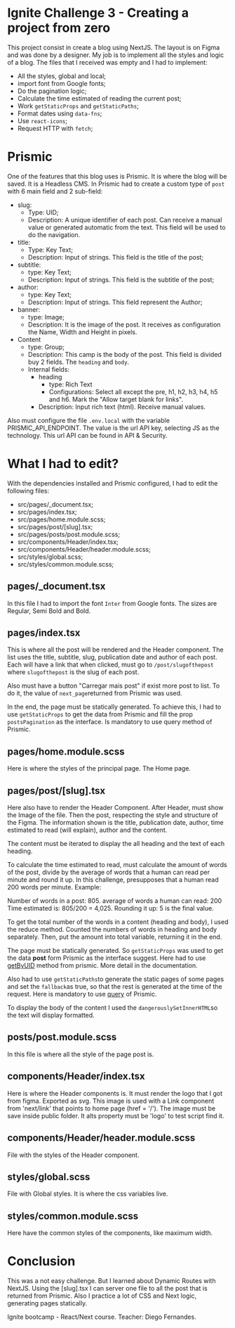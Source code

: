 # Ignite Challenge 3 - Creating a project from zero

This project consist in create a blog using NextJS. The layout is on Figma and was done by a designer. My job is to implement all the styles and logic of a blog. The files that I received was empty and I had to implement:

* All the styles, global and local;
* import font from Google fonts;
* Do the pagination logic;
* Calculate the time estimated of reading the current post;
* Work `getStaticProps` and `getStaticPaths`;
* Format dates using `data-fns`;
* Use `react-icons`;
* Request HTTP with `fetch`;

# Prismic

One of the features that this blog uses is Prismic. It is where the blog will be saved. It is a Headless CMS. In Prismic had to create a custom type of `post` with 6 main field and 2 sub-field:

* slug:
	* Type: UID;
	* Description: A unique identifier of each post. Can receive a	 manual value or generated automatic from the text. This field will be used to do the navigation.
* title:
	* Type: Key Text;
	* Description: Input of strings. This field is the title of the post;
* subtitle:
	* type: Key Text;
	* Description: Input of strings. This field is the subtitle of the post; 
* author:
	* type: Key Text;
	* Description: Input of strings. This field represent the Author;
* banner:
	* type: Image;
	* Description: It is the image of the post. It receives as configuration the Name, Width and Height in pixels.
* Content
	* type: Group;
	* Description: This camp is the body of the post. This field is divided buy 2 fields. The `heading` and `body`.
	* Internal fields:
		* heading
			* type: Rich Text
			* Configurations: Select all except the pre, h1, h2, h3, h4, h5 and h6. Mark the "Allow target blank for links".
		* Description: Input rich text (html). Receive manual values.


Also must configure the file `.env.local` with the variable PRISMIC_API_ENDPOINT. The value is the url API key, selecting JS as the technology. This url API can be found in API & Security.

# What I had to edit?

With the dependencies installed and Prismic configured, I had to edit the following files:

-   src/pages/_document.tsx;
-   src/pages/index.tsx;
-   src/pages/home.module.scss;
-   src/pages/post/[slug].tsx;
-   src/pages/posts/post.module.scss;
-   src/components/Header/index.tsx;
-   src/components/Header/header.module.scss;
-   src/styles/global.scss;
-   src/styles/common.module.scss;

## pages/_document.tsx

In this file I had to import the font `Inter` from Google fonts. The sizes are Regular, Semi Bold and Bold.

## pages/index.tsx

This is where all the post will be rendered and the Header component. The list uses the title, subtitle, slug, publication date and author of each post. Each will have a link that when clicked, must go to `/post/slugofthepost` where `slugofthepost` is the slug of each post.

Also must have a button "Carregar mais post" if exist more post to list. To do it, the value of `next_page`returned from Prismic was used.

In the end, the page must be statically generated. To achieve this, I had to use `getStaticProps` to get the data from Prismic and fill the prop `postsPagination` as the interface. Is mandatory to use query method of Prismic.

## pages/home.module.scss

Here is where the styles of the principal page. The Home page.

## pages/post/[slug].tsx

Here also have to render the Header Component.
After Header, must show the Image of the file. Then the post, respecting the style and structure of the Figma. The information shown is the title, publication date, author, time estimated to read (will explain), author and the content.

The content must be iterated to display the all heading and the text of each heading.

To calculate the time estimated to read, must calculate the amount of words of the post, divide by the average of words that a human can read per minute and round it up. In this challenge, presupposes that a human read 200 words per minute. Example:

Number of words in a post: 805.
average of words a human can read: 200
Time estimated is: 805/200 = 4,025. Rounding it up: 5 is the final value.

To get the total number of the words in a content (heading and body), I used the reduce method. Counted the numbers of words in heading and body separately. Then, put the amount into total variable, returning it in the end.

The page must be statically generated. So `getStaticProps` was used to get the data **post** form Prismic as the interface suggest. Here had to use [getByUID](https://prismic.io/docs/technologies/query-helper-functions-javascript#getbyuid) method from prismic. More detail in the documentation.

Also had to use `getStaticPaths`to generate the static pages of some pages and set the `fallback`as true, so that the rest is generated at the time of the request. Here is mandatory to use [query](https://prismic.io/docs/technologies/query-a-single-type-document-javascript) of Prismic.

To display the body of the content I used the `dangerouslySetInnerHTML`so the text will display formatted.



## posts/post.module.scss

In this file is where all the style of the page post is.

## components/Header/index.tsx

Here is where the Header components is.
It must render the logo that I got from figma. Exported as svg. This image is used with a Link component from 'next/link' that points to home page (href = '/'). The image must be save inside public folder. It alts property must be 'logo' to test script find it.

## components/Header/header.module.scss

File with the styles of the Header component.

## styles/global.scss

File with Global styles. It is where the css variables live.

## styles/common.module.scss

Here have the common styles of the components, like maximum width.

# Conclusion

This was a not easy challenge. But I learned about Dynamic Routes with NextJS. Using the [slug].tsx I can server one file to all the post that is returned from Prismic. Also I practice a lot of CSS and Next logic, generating pages statically.

Ignite bootcamp - React/Next course. Teacher: Diego Fernandes.